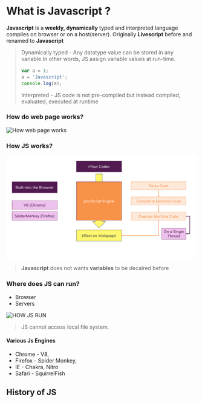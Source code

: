 # What is Javascript ?

**Javascript** is a **weekly, dynamically** typed and interpreted language compiles on browser or on a host(server). Originally **Livescript** before and renamed to **Javascript**

> Dynamically typed - Any datatype value can be stored in any variable.In other words, JS assign variable values at run-time.
>
> ```js
> var a = 1;
> a = 'Javascript';
> console.log(a);
> ```
>
> 
>
> Interpreted - JS code is not pre-compiled but instead compiled, evaluated, executed at runtime

### How do web page works?

![How web page works](https://raw.githubusercontent.com/msgtobala/My-Books/master/images/how-browser-works.png)

### How JS works?

![How JS works](https://raw.githubusercontent.com/msgtobala/My-Books/master/images/how%20js%20works.png)

> **Javascript** does not wants **variables** to be decalred before

### Where does JS can run?

* Browser
* Servers

![HOW JS RUN](https://github.com/msgtobala/My-Books/blob/master/images/JS%20and%20Node%20JS.png?raw=true)

> JS cannot access local file system.

#### Various Js Engines

* Chrome - V8, 
* Firefox - Spider Monkey, 
* IE - Chakra, Nitro
* Safari - SquirrelFish

## History of JS



























